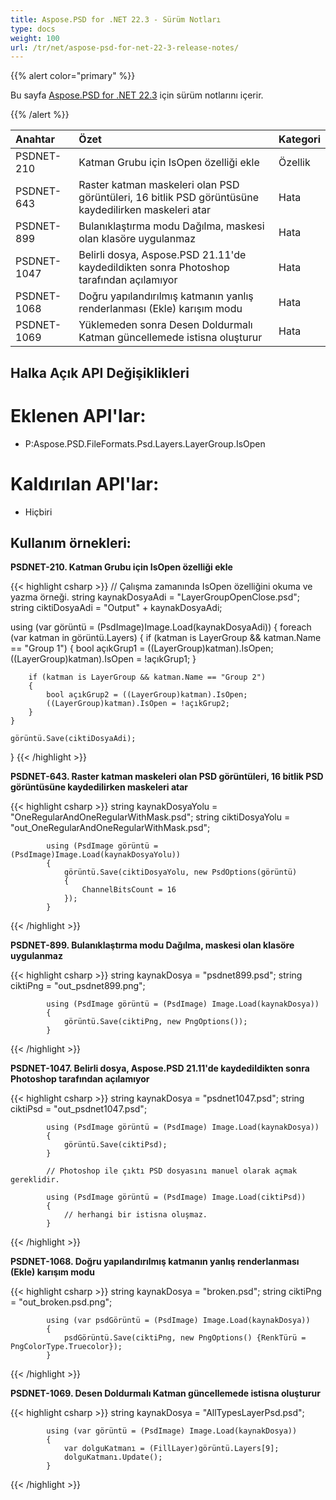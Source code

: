 ```yaml
---
title: Aspose.PSD for .NET 22.3 - Sürüm Notları
type: docs
weight: 100
url: /tr/net/aspose-psd-for-net-22-3-release-notes/
---
```


{{% alert color="primary" %}}

Bu sayfa [Aspose.PSD for .NET 22.3](https://www.nuget.org/packages/Aspose.PSD/) için sürüm notlarını içerir.

{{% /alert %}}

|**Anahtar**|**Özet**|**Kategori**|
| :- | :- | :- |
|PSDNET-210|Katman Grubu için IsOpen özelliği ekle|Özellik|
|PSDNET-643|Raster katman maskeleri olan PSD görüntüleri, 16 bitlik PSD görüntüsüne kaydedilirken maskeleri atar|Hata|
|PSDNET-899|Bulanıklaştırma modu Dağılma, maskesi olan klasöre uygulanmaz|Hata|
|PSDNET-1047|Belirli dosya, Aspose.PSD 21.11'de kaydedildikten sonra Photoshop tarafından açılamıyor|Hata|
|PSDNET-1068|Doğru yapılandırılmış katmanın yanlış renderlanması (Ekle) karışım modu|Hata|
|PSDNET-1069|Yüklemeden sonra Desen Doldurmalı Katman güncellemede istisna oluşturur|Hata|


## **Halka Açık API Değişiklikleri**
# **Eklenen API'lar:**
- P:Aspose.PSD.FileFormats.Psd.Layers.LayerGroup.IsOpen


# **Kaldırılan API'lar:**
- Hiçbiri


## **Kullanım örnekleri:**

**PSDNET-210. Katman Grubu için IsOpen özelliği ekle**

{{< highlight csharp >}}
// Çalışma zamanında IsOpen özelliğini okuma ve yazma örneği.
string kaynakDosyaAdi = "LayerGroupOpenClose.psd";
string ciktiDosyaAdi = "Output" + kaynakDosyaAdi;

using (var görüntü = (PsdImage)Image.Load(kaynakDosyaAdi))
{
    foreach (var katman in görüntü.Layers)
    {
        if (katman is LayerGroup && katman.Name == "Group 1")
        {
            bool açıkGrup1 = ((LayerGroup)katman).IsOpen;
            ((LayerGroup)katman).IsOpen = !açıkGrup1;
        }

        if (katman is LayerGroup && katman.Name == "Group 2")
        {
            bool açıkGrup2 = ((LayerGroup)katman).IsOpen;           
            ((LayerGroup)katman).IsOpen = !açıkGrup2;
        }
    }

    görüntü.Save(ciktiDosyaAdi);
}
{{< /highlight >}}

**PSDNET-643. Raster katman maskeleri olan PSD görüntüleri, 16 bitlik PSD görüntüsüne kaydedilirken maskeleri atar**

{{< highlight csharp >}}
            string kaynakDosyaYolu = "OneRegularAndOneRegularWithMask.psd";
            string ciktiDosyaYolu = "out_OneRegularAndOneRegularWithMask.psd";

            using (PsdImage görüntü = (PsdImage)Image.Load(kaynakDosyaYolu))
            {
                görüntü.Save(ciktiDosyaYolu, new PsdOptions(görüntü)
                {
                    ChannelBitsCount = 16
                });
            }
{{< /highlight >}}

**PSDNET-899. Bulanıklaştırma modu Dağılma, maskesi olan klasöre uygulanmaz**

{{< highlight csharp >}}
            string kaynakDosya = "psdnet899.psd";
            string ciktiPng = "out_psdnet899.png";

            using (PsdImage görüntü = (PsdImage) Image.Load(kaynakDosya))
            {
                görüntü.Save(ciktiPng, new PngOptions());
            }
{{< /highlight >}}

**PSDNET-1047. Belirli dosya, Aspose.PSD 21.11'de kaydedildikten sonra Photoshop tarafından açılamıyor**

{{< highlight csharp >}}
            string kaynakDosya = "psdnet1047.psd";
            string ciktiPsd = "out_psdnet1047.psd";

            using (PsdImage görüntü = (PsdImage) Image.Load(kaynakDosya))
            {
                görüntü.Save(ciktiPsd);
            }

            // Photoshop ile çıktı PSD dosyasını manuel olarak açmak gereklidir.

            using (PsdImage görüntü = (PsdImage) Image.Load(ciktiPsd))
            {
                // herhangi bir istisna oluşmaz.
            }
{{< /highlight >}}

**PSDNET-1068. Doğru yapılandırılmış katmanın yanlış renderlanması (Ekle) karışım modu**

{{< highlight csharp >}}
            string kaynakDosya = "broken.psd";
            string ciktiPng = "out_broken.psd.png";

            using (var psdGörüntü = (PsdImage) Image.Load(kaynakDosya))
            {
                psdGörüntü.Save(ciktiPng, new PngOptions() {RenkTürü = PngColorType.Truecolor});
            }
{{< /highlight >}}

**PSDNET-1069. Desen Doldurmalı Katman güncellemede istisna oluşturur**

{{< highlight csharp >}}
            string kaynakDosya = "AllTypesLayerPsd.psd";

            using (var görüntü = (PsdImage) Image.Load(kaynakDosya))
            {
                var dolguKatmanı = (FillLayer)görüntü.Layers[9];
                dolguKatmanı.Update();
            }
{{< /highlight >}}
